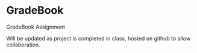 GradeBook
=========

GradeBook Assignment


Will be updated as project is completed in class, hosted on github to allow collaboration.
